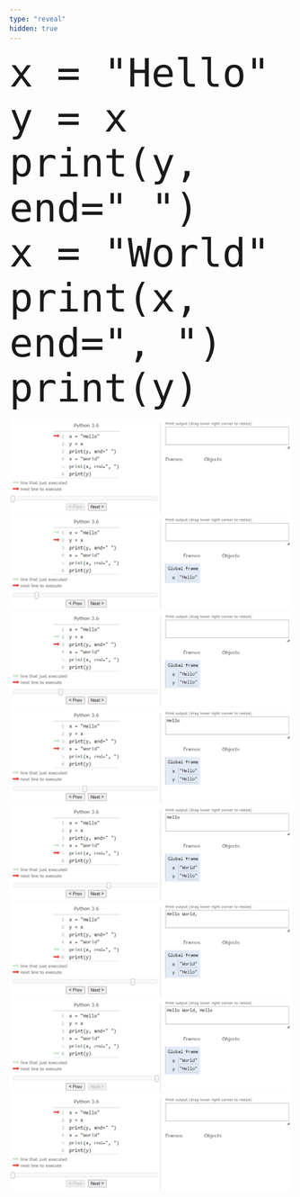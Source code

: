 ```yaml
---
type: "reveal"
hidden: true
---
```


<section>
    <pre><code style="font-size: 70px; line-height: 80px" class="language-python stretch">x = "Hello"
y = x
print(y, end=" ")
x = "World"
print(x, end=", ")
print(y)</code></pre>
</section>
<section>
	<img class="stretch plain" src="/images/01/tutor1.png">
</section>
<section>
	<img class="stretch plain" src="/images/01/tutor2.png">
</section>
<section>
	<img class="stretch plain" src="/images/01/tutor3.png">
</section>
<section>
	<img class="stretch plain" src="/images/01/tutor4.png">
</section>
<section>
	<img class="stretch plain" src="/images/01/tutor5.png">
</section>
<section>
	<img class="stretch plain" src="/images/01/tutor6.png">
</section>
<section>
	<img class="stretch plain" src="/images/01/tutor7.png">
</section>
<section>
	<img class="stretch plain" src="/images/01/tutor.gif">
</section>